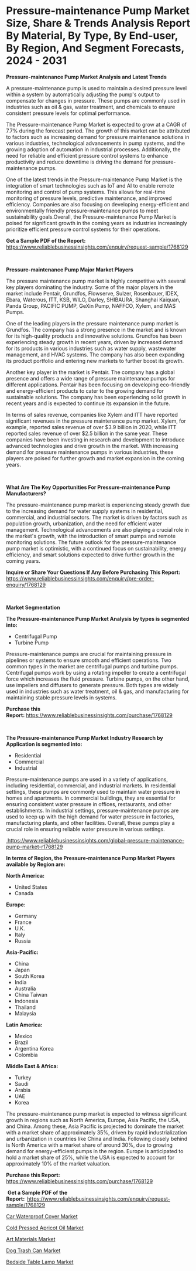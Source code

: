 <p><h1>Pressure-maintenance Pump Market Size, Share & Trends Analysis Report By Material, By Type, By End-user, By Region, And Segment Forecasts, 2024 - 2031</h1></p><p><strong>Pressure-maintenance Pump Market Analysis and Latest Trends</strong></p>
<p><p>A pressure-maintenance pump is used to maintain a desired pressure level within a system by automatically adjusting the pump's output to compensate for changes in pressure. These pumps are commonly used in industries such as oil & gas, water treatment, and chemicals to ensure consistent pressure levels for optimal performance.</p><p>The Pressure-maintenance Pump Market is expected to grow at a CAGR of 7.7% during the forecast period. The growth of this market can be attributed to factors such as increasing demand for pressure maintenance solutions in various industries, technological advancements in pump systems, and the growing adoption of automation in industrial processes. Additionally, the need for reliable and efficient pressure control systems to enhance productivity and reduce downtime is driving the demand for pressure-maintenance pumps.</p><p>One of the latest trends in the Pressure-maintenance Pump Market is the integration of smart technologies such as IoT and AI to enable remote monitoring and control of pump systems. This allows for real-time monitoring of pressure levels, predictive maintenance, and improved efficiency. Companies are also focusing on developing energy-efficient and environmentally friendly pressure-maintenance pumps to meet sustainability goals.Overall, the Pressure-maintenance Pump Market is poised for significant growth in the coming years as industries increasingly prioritize efficient pressure control systems for their operations.</p></p>
<p><strong>Get a Sample PDF of the Report:&nbsp;</strong> <a href="https://www.reliablebusinessinsights.com/enquiry/request-sample/1768129">https://www.reliablebusinessinsights.com/enquiry/request-sample/1768129</a></p>
<p>&nbsp;</p>
<p><strong>Pressure-maintenance Pump Major Market Players</strong></p>
<p><p>The pressure maintenance pump market is highly competitive with several key players dominating the industry. Some of the major players in the market include Pentair, Grundfos, Flowserve, Sulzer, Rosenbauer, IDEX, Ebara, Waterous, ITT, KSB, WILO, Darley, SHIBAURA, Shanghai Kaiquan, Panda Group, PACIFIC PUMP, GeXin Pump, NAFFCO, Xylem, and MAS Pumps.</p><p>One of the leading players in the pressure maintenance pump market is Grundfos. The company has a strong presence in the market and is known for its high-quality products and innovative solutions. Grundfos has been experiencing steady growth in recent years, driven by increased demand for its products in various industries such as water supply, wastewater management, and HVAC systems. The company has also been expanding its product portfolio and entering new markets to further boost its growth.</p><p>Another key player in the market is Pentair. The company has a global presence and offers a wide range of pressure maintenance pumps for different applications. Pentair has been focusing on developing eco-friendly and energy-efficient products to cater to the growing demand for sustainable solutions. The company has been experiencing solid growth in recent years and is expected to continue its expansion in the future.</p><p>In terms of sales revenue, companies like Xylem and ITT have reported significant revenues in the pressure maintenance pump market. Xylem, for example, reported sales revenue of over $3.9 billion in 2020, while ITT reported sales revenue of over $2.5 billion in the same year. These companies have been investing in research and development to introduce advanced technologies and drive growth in the market. With increasing demand for pressure maintenance pumps in various industries, these players are poised for further growth and market expansion in the coming years.</p></p>
<p>&nbsp;</p>
<p><strong>What Are The Key Opportunities For Pressure-maintenance Pump Manufacturers?</strong></p>
<p><p>The pressure-maintenance pump market is experiencing steady growth due to the increasing demand for water supply systems in residential, commercial, and industrial sectors. The market is driven by factors such as population growth, urbanization, and the need for efficient water management. Technological advancements are also playing a crucial role in the market's growth, with the introduction of smart pumps and remote monitoring solutions. The future outlook for the pressure-maintenance pump market is optimistic, with a continued focus on sustainability, energy efficiency, and smart solutions expected to drive further growth in the coming years.</p></p>
<p><strong>Inquire or Share Your Questions If Any Before Purchasing This Report:</strong> <a href="https://www.reliablebusinessinsights.com/enquiry/pre-order-enquiry/1768129">https://www.reliablebusinessinsights.com/enquiry/pre-order-enquiry/1768129</a></p>
<p>&nbsp;</p>
<p><strong>Market Segmentation</strong></p>
<p><strong>The Pressure-maintenance Pump Market Analysis by types is segmented into:</strong></p>
<p><ul><li>Centrifugal Pump</li><li>Turbine Pump</li></ul></p>
<p><p>Pressure-maintenance pumps are crucial for maintaining pressure in pipelines or systems to ensure smooth and efficient operations. Two common types in the market are centrifugal pumps and turbine pumps. Centrifugal pumps work by using a rotating impeller to create a centrifugal force which increases the fluid pressure. Turbine pumps, on the other hand, use impellers and diffusers to generate pressure. Both types are widely used in industries such as water treatment, oil & gas, and manufacturing for maintaining stable pressure levels in systems.</p></p>
<p><strong>Purchase this Report:&nbsp;</strong><a href="https://www.reliablebusinessinsights.com/purchase/1768129">https://www.reliablebusinessinsights.com/purchase/1768129</a></p>
<p>&nbsp;</p>
<p><strong>The Pressure-maintenance Pump Market Industry Research by Application is segmented into:</strong></p>
<p><ul><li>Residential</li><li>Commercial</li><li>Industrial</li></ul></p>
<p><p>Pressure-maintenance pumps are used in a variety of applications, including residential, commercial, and industrial markets. In residential settings, these pumps are commonly used to maintain water pressure in homes and apartments. In commercial buildings, they are essential for ensuring consistent water pressure in offices, restaurants, and other establishments. In industrial settings, pressure-maintenance pumps are used to keep up with the high demand for water pressure in factories, manufacturing plants, and other facilities. Overall, these pumps play a crucial role in ensuring reliable water pressure in various settings.</p></p>
<p><a href="https://www.reliablebusinessinsights.com/global-pressure-maintenance-pump-market-r1768129">&nbsp;https://www.reliablebusinessinsights.com/global-pressure-maintenance-pump-market-r1768129</a></p>
<p><strong>In terms of Region, the Pressure-maintenance Pump Market Players available by Region are:</strong></p>
<p>
    <p> <strong> North America: </strong>
        <ul>
            <li>United States</li>
            <li>Canada</li>
        </ul>
        </p> 
    <p> <strong> Europe: </strong>
        <ul>
            <li>Germany</li>
            <li>France</li>
            <li>U.K.</li>
            <li>Italy</li>
            <li>Russia</li>
        </ul>
        </p> 
    <p> <strong> Asia-Pacific: </strong>
        <ul>
            <li>China</li>
            <li>Japan</li>
            <li>South Korea</li>
            <li>India</li>
            <li>Australia</li>
            <li>China Taiwan</li>
            <li>Indonesia</li>
            <li>Thailand</li>
            <li>Malaysia</li>
        </ul>
        </p> 
    <p> <strong> Latin America: </strong>
        <ul>
            <li>Mexico</li>
            <li>Brazil</li>
            <li>Argentina Korea</li>
            <li>Colombia</li>
        </ul>
        </p> 
    <p> <strong> Middle East & Africa: </strong>
        <ul>
            <li>Turkey</li>
            <li>Saudi</li>
            <li>Arabia</li>
            <li>UAE</li>
            <li>Korea</li>
        </ul>
    </p>
    </p>
<p><p>The pressure-maintenance pump market is expected to witness significant growth in regions such as North America, Europe, Asia Pacific, the USA, and China. Among these, Asia Pacific is projected to dominate the market with a market share of approximately 35%, driven by rapid industrialization and urbanization in countries like China and India. Following closely behind is North America with a market share of around 30%, due to growing demand for energy-efficient pumps in the region. Europe is anticipated to hold a market share of 25%, while the USA is expected to account for approximately 10% of the market valuation.</p></p>
<p><strong>Purchase this Report: </strong><a href="https://www.reliablebusinessinsights.com/purchase/1768129">https://www.reliablebusinessinsights.com/purchase/1768129</a></p>
<p>&nbsp;<strong>Get a Sample PDF of the Report:&nbsp;&nbsp;</strong><a href="https://www.reliablebusinessinsights.com/enquiry/request-sample/1768129">https://www.reliablebusinessinsights.com/enquiry/request-sample/1768129</a></p>
<p><strong></strong></p>
<p><p><a href="https://medium.com/@eltaoberts/global-car-waterproof-cover-industry-research-report-competitive-landscape-market-size-regional-ce092934b202">Car Waterproof Cover Market</a></p><p><a href="https://medium.com/@sdonald04328/global-cold-pressed-apricot-oil-market-analysis-trends-forecasts-and-growth-opportunities-2024-c77134f89ece">Cold Pressed Apricot Oil Market</a></p><p><a href="https://medium.com/@amyjacobi/global-art-materials-market-focus-on-product-type-pigment-colored-pencils-canvas-crafts-eb39a0dbd5da">Art Materials Market</a></p><p><a href="https://medium.com/@scottroberts2661/market-forecast-global-dog-trash-can-trends-and-impact-analysis-2024-2031-by-application-132282b48e91">Dog Trash Can Market</a></p><p><a href="https://medium.com/@clairhane1992/global-bedside-table-lamp-industry-research-report-competitive-landscape-market-size-regional-5c35178f457c">Bedside Table Lamp Market</a></p></p>